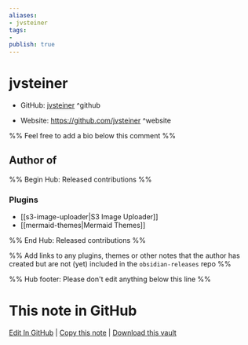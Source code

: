 ```yaml
---
aliases:
- jvsteiner
tags:
- 
publish: true
---
```


# jvsteiner

- GitHub: [jvsteiner](https://github.com/jvsteiner/) ^github
<!-- - Discord: `@` ^discord-->
- Website: <https://github.com/jvsteiner> ^website
<!-- - [[Publish sites|Publish site]]: <https://> ^publish-->

%% Feel free to add a bio below this comment %%


## Author of

%% Begin Hub: Released contributions %%
### Plugins
- [[s3-image-uploader|S3 Image Uploader]]
- [[mermaid-themes|Mermaid Themes]]

%% End Hub: Released contributions %%

%% Add links to any plugins, themes or other notes that the author has created but are not (yet) included in the `obsidian-releases` repo %%

<!--
### Unlisted plugins
-->

<!--
### Others
-->

<!--
## Sponsor this author
-->

<!-- - [[GitHub sponsors]]: [Sponsor @jvsteiner on GitHub Sponsors](https://github.com/sponsors/jvsteiner) ^github-sponsor-->
<!-- - [[Buy me a coffee]]: <https://> ^buy-me-a-coffee-->
<!-- - [[PayPal]]: <https://> ^paypal-->
<!-- - [[Patreon]]: <https://> ^patreon-->

<!--
## Follow this author
-->

<!-- - [[YouTube Channels|On YouTube]]: <https://> ^youtube-->
<!-- - Twitter: <https://> ^twitter-->
<!-- - ... -->

%% Hub footer: Please don't edit anything below this line %%

# This note in GitHub

<span class="git-footer">[Edit In GitHub](https://github.dev/obsidian-community/obsidian-hub/blob/main/01%20-%20Community/People/jvsteiner.md "git-hub-edit-note") | [Copy this note](https://raw.githubusercontent.com/obsidian-community/obsidian-hub/main/01%20-%20Community/People/jvsteiner.md "git-hub-copy-note") | [Download this vault](https://github.com/obsidian-community/obsidian-hub/archive/refs/heads/main.zip "git-hub-download-vault") </span>
